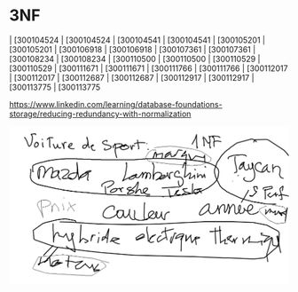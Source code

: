 # 3NF


| [300104524 | [300104524
| [300104541 | [300104541
| [300105201 | [300105201
| [300106918 | [300106918
| [300107361 | [300107361
| [300108234 | [300108234
| [300110500 | [300110500
| [300110529 | [300110529
| [300111671 | [300111671
| [300111766 | [300111766
| [300112017 | [300112017
| [300112687 | [300112687
| [300112917 | [300112917
| [300113775 | [300113775


https://www.linkedin.com/learning/database-foundations-storage/reducing-redundancy-with-normalization

![image](images/Voiture-NF.png)

